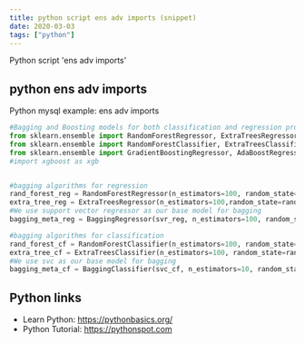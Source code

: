 ```yaml
---
title: python script ens adv imports (snippet)
date: 2020-03-03
tags: ["python"]
---
```

Python script 'ens adv imports'


## python ens adv imports

Python mysql example: ens adv imports

```python
#Bagging and Boosting models for both classification and regression problems
from sklearn.ensemble import RandomForestRegressor, ExtraTreesRegressor, BaggingRegressor
from sklearn.ensemble import RandomForestClassifier, ExtraTreesClassifier, BaggingClassifier
from sklearn.ensemble import GradientBoostingRegressor, AdaBoostRegressor
#import xgboost as xgb


#bagging algorithms for regression
rand_forest_reg = RandomForestRegressor(n_estimators=100, random_state=rand_seed)
extra_tree_reg = ExtraTreesRegressor(n_estimators=100,random_state=rand_seed)
#We use support vector regressor as our base model for bagging
bagging_meta_reg = BaggingRegressor(svr_reg, n_estimators=100, random_state=rand_seed)

#bagging algorithms for classification
rand_forest_cf = RandomForestClassifier(n_estimators=100, random_state=rand_seed)
extra_tree_cf = ExtraTreesClassifier(n_estimators=100, random_state=rand_seed)
#We use svc as our base model for bagging
bagging_meta_cf = BaggingClassifier(svc_cf, n_estimators=10, random_state=rand_seed)


```

## Python links

- Learn Python: https://pythonbasics.org/
- Python Tutorial: https://pythonspot.com
